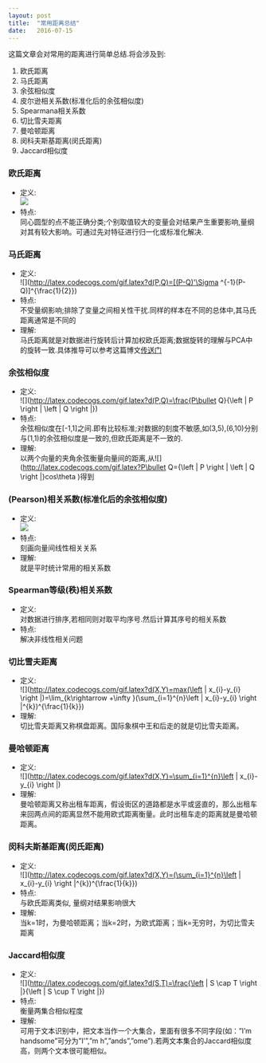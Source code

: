 ```yaml
---
layout: post
title:  "常用距离总结"
date:   2016-07-15
---
```

这篇文章会对常用的距离进行简单总结.将会涉及到:
1. 欧氏距离
2. 马氏距离
3. 余弦相似度
4. 皮尔逊相关系数(标准化后的余弦相似度)
5. Spearmana相关系数
6. 切比雪夫距离
7. 曼哈顿距离
8. 闵科夫斯基距离(闵氏距离)
9. Jaccard相似度


### 欧氏距离
* 定义:
<br>![](http://latex.codecogs.com/gif.latex?d(P,Q)=[(P-Q)'(P-Q)]^{\frac{1}{2}})
* 特点:
<br>同心圆型的点不能正确分类;个别取值较大的变量会对结果产生重要影响,量纲对其有较大影响。可通过先对特征进行归一化或标准化解决.


### 马氏距离
* 定义:
<br>![](http://latex.codecogs.com/gif.latex?d(P,Q)=[(P-Q)'\Sigma ^{-1}(P-Q)]^{\frac{1}{2}})
* 特点:
<br>不受量纲影响;排除了变量之间相关性干扰.同样的样本在不同的总体中,其马氏距离通常是不同的
* 理解:
<br>马氏距离就是对数据进行旋转后计算加权欧氏距离;数据旋转的理解与PCA中的旋转一致.具体推导可以参考这篇博文[传送门](http://www.cnblogs.com/Weirping/articles/6613013.html)


### 余弦相似度
* 定义:
<br>![](http://latex.codecogs.com/gif.latex?d(P,Q)=\frac{P\bullet Q}{\left \| P \right \| \left \| Q \right \|})
* 特点: 
<br>余弦相似度在[-1,1]之间.即有比较标准;对数据的刻度不敏感,如(3,5),(6,10)分别与(1,1)的余弦相似度是一致的,但欧氏距离是不一致的.
* 理解:
<br>以两个向量的夹角余弦衡量向量间的距离,从![](http://latex.codecogs.com/gif.latex?P\bullet Q={\left \| P \right \| \left \| Q \right \|}cos\theta )得到


### (Pearson)相关系数(标准化后的余弦相似度)
* 定义:
<br>![](http://latex.codecogs.com/gif.latex?d(P,Q)=\frac{Cov(P,Q)}{\sqrt{Var(P)}\sqrt{Var(Q)}}=\frac{[P-E(P)]'[Q-E(Q)]}{\sqrt{[P-E(P)]'[P-E(P)]}\sqrt{[Q-E(Q)]'[Q-E(Q)]}})
* 特点:
<br>刻画向量间线性相关关系
* 理解:
<br>就是平时统计常用的相关系数


### Spearman等级(秩)相关系数
* 定义:
<br>对数据进行排序,若相同则对取平均序号.然后计算其序号的相关系数
* 特点:
<br>解决非线性相关问题


### 切比雪夫距离
* 定义:
<br>![](http://latex.codecogs.com/gif.latex?d(X,Y)=max(\left | x_{i}-y_{i} \right |)=\lim_{k\rightarrow +\infty }(\sum_{i=1}^{n}\left | x_{i}-y_{i} \right |^{k})^{\frac{1}{k}})
* 理解:
<br>切比雪夫距离又称棋盘距离。国际象棋中王和后走的就是切比雪夫距离。


### 曼哈顿距离
* 定义:
<br>![](http://latex.codecogs.com/gif.latex?d(X,Y)=\sum_{i=1}^{n}\left | x_{i}-y_{i} \right |)
* 理解:
<br>曼哈顿距离又称出租车距离，假设街区的道路都是水平或竖直的，那么出租车来回两点间的距离显然不能用欧式距离衡量。此时出租车走的距离就是曼哈顿距离。


### 闵科夫斯基距离(闵氏距离)
* 定义:
<br>![](http://latex.codecogs.com/gif.latex?d(X,Y)=(\sum_{i=1}^{n}\left | x_{i}-y_{i} \right |^{k})^{\frac{1}{k}})
* 特点:
<br>与欧氏距离类似, 量纲对结果影响很大
* 理解:
<br>当k=1时，为曼哈顿距离；当k=2时，为欧式距离；当k=无穷时，为切比雪夫距离


### Jaccard相似度
* 定义:
<br>![](http://latex.codecogs.com/gif.latex?d(S,T)=\frac{\left | S \cap T \right |}{\left | S \cup  T \right |})
* 特点:
<br>衡量两集合相似程度
* 理解:
<br>可用于文本识别中，把文本当作一个大集合，里面有很多不同字段(如：”I’m handsome”可分为”I’”,”m h”,”ands”,”ome”).若两文本集合的Jaccard相似度高，则两个文本很可能相似。











